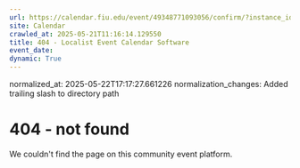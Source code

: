 ```yaml
---
url: https://calendar.fiu.edu/event/49348771093056/confirm/?instance_id=49348771094081&return=https%3A%2F%2Fcalendar.fiu.edu%2Fmarc
site: Calendar
crawled_at: 2025-05-21T11:16:14.129550
title: 404 - Localist Event Calendar Software
event_date: 
dynamic: True
---
```

normalized_at: 2025-05-22T17:17:27.661226
normalization_changes: Added trailing slash to directory path

# 404 - not found
We couldn't find the page on this community event platform.
